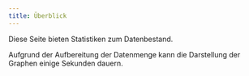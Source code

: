 ```yaml
---
title: Überblick
---
```


Diese Seite bieten Statistiken zum Datenbestand.

Aufgrund der Aufbereitung der Datenmenge kann die Darstellung der Graphen einige Sekunden dauern.